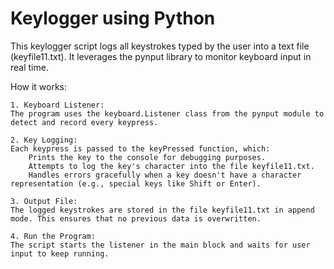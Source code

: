 # Keylogger using Python

This keylogger script logs all keystrokes typed by the user into a text file (keyfile11.txt). It leverages the pynput library to monitor keyboard input in real time.

How it works:

    1. Keyboard Listener:
    The program uses the keyboard.Listener class from the pynput module to detect and record every keypress.

    2. Key Logging:
    Each keypress is passed to the keyPressed function, which:
        Prints the key to the console for debugging purposes.
        Attempts to log the key's character into the file keyfile11.txt.
        Handles errors gracefully when a key doesn't have a character representation (e.g., special keys like Shift or Enter).

    3. Output File:
    The logged keystrokes are stored in the file keyfile11.txt in append mode. This ensures that no previous data is overwritten.

    4. Run the Program:
    The script starts the listener in the main block and waits for user input to keep running.
